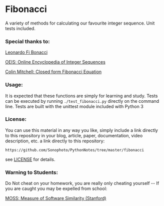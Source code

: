 # Fibonacci

A variety of methods for calculating our favourite integer sequence. Unit tests included.

### Special thanks to:

[Leonardo Fi Bonacci](http://www.maths.surrey.ac.uk/hosted-sites/R.Knott/Fibonacci/fibBio.html)

[OEIS: Online Encyclopedia of Integer Sequences](https://oeis.org/search?q=fibonacci)

[Colin Mitchell: Closed form Fibonacci Equation](http://gozips.uakron.edu/~crm23/fibonacci/fibonacci.htm)
                  
### Usage:

It is expected that these functions are simply for learning and study. Tests can be executed by running `./test_fibonacci.py` directly on the command line. Tests are built with the unittest module included with Python 3

### License:

You can use this material in any way you like, simply include a link directly to this repository in your blog, article, paper, documentation, video description, etc. a link directly to this repository:

    https://github.com/Sonophoto/PythonNotes/tree/master/fibonacci

see [LICENSE](https://github.com/Sonophoto/PythonNotes/blob/master/LICENSE) for details.

### Warning to Students: 

Do Not cheat on your homework, you are really only cheating yourself -- If you are caught you may be expelled from school:

[MOSS: Measure of Software Similarity (Stanford)](http://theory.stanford.edu/~aiken/moss/)


